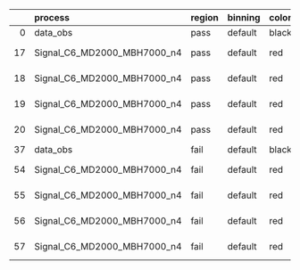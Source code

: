 |    | process                     | region   | binning   | color   | process_type   |   scale | variation   | source_filename                                                      | source_histname    | alias                       | title     |   combine_idx |     lnN |   shapes | syst_type   | direction   | variation_alias   |
|---:|:----------------------------|:---------|:----------|:--------|:---------------|--------:|:------------|:---------------------------------------------------------------------|:-------------------|:----------------------------|:----------|--------------:|--------:|---------:|:------------|:------------|:------------------|
|  0 | data_obs                    | pass     | default   | black   | DATA           |       1 | nominal     | ./histograms_for_2DAlphabet_v18//BH_Data.root                        | hpass              | Data                        | Data      |           nan | nan     |      nan | nan         | nan         | nan               |
| 17 | Signal_C6_MD2000_MBH7000_n4 | pass     | default   | red     | SIGNAL         |       1 | lumi        | ./histograms_for_2DAlphabet_v18//BH_Signal_C6_MD2000_MBH7000_n4.root | hpass              | Signal_C6_MD2000_MBH7000_n4 | BH signal |           nan |   1.016 |      nan | lnN         | nan         | nan               |
| 18 | Signal_C6_MD2000_MBH7000_n4 | pass     | default   | red     | SIGNAL         |       1 | SVM         | ./histograms_for_2DAlphabet_v18//BH_Signal_C6_MD2000_MBH7000_n4.root | hpass_SVMsyst_up   | Signal_C6_MD2000_MBH7000_n4 | BH signal |           nan | nan     |        1 | shapes      | Up          | SVMsyst           |
| 19 | Signal_C6_MD2000_MBH7000_n4 | pass     | default   | red     | SIGNAL         |       1 | SVM         | ./histograms_for_2DAlphabet_v18//BH_Signal_C6_MD2000_MBH7000_n4.root | hpass_SVMsyst_down | Signal_C6_MD2000_MBH7000_n4 | BH signal |           nan | nan     |        1 | shapes      | Down        | SVMsyst           |
| 20 | Signal_C6_MD2000_MBH7000_n4 | pass     | default   | red     | SIGNAL         |       1 | nominal     | ./histograms_for_2DAlphabet_v18//BH_Signal_C6_MD2000_MBH7000_n4.root | hpass              | Signal_C6_MD2000_MBH7000_n4 | BH signal |           nan | nan     |      nan | nan         | nan         | nan               |
| 37 | data_obs                    | fail     | default   | black   | DATA           |       1 | nominal     | ./histograms_for_2DAlphabet_v18//BH_Data.root                        | hfail              | Data                        | Data      |           nan | nan     |      nan | nan         | nan         | nan               |
| 54 | Signal_C6_MD2000_MBH7000_n4 | fail     | default   | red     | SIGNAL         |       1 | lumi        | ./histograms_for_2DAlphabet_v18//BH_Signal_C6_MD2000_MBH7000_n4.root | hfail              | Signal_C6_MD2000_MBH7000_n4 | BH signal |           nan |   1.016 |      nan | lnN         | nan         | nan               |
| 55 | Signal_C6_MD2000_MBH7000_n4 | fail     | default   | red     | SIGNAL         |       1 | SVM         | ./histograms_for_2DAlphabet_v18//BH_Signal_C6_MD2000_MBH7000_n4.root | hfail_SVMsyst_up   | Signal_C6_MD2000_MBH7000_n4 | BH signal |           nan | nan     |        1 | shapes      | Up          | SVMsyst           |
| 56 | Signal_C6_MD2000_MBH7000_n4 | fail     | default   | red     | SIGNAL         |       1 | SVM         | ./histograms_for_2DAlphabet_v18//BH_Signal_C6_MD2000_MBH7000_n4.root | hfail_SVMsyst_down | Signal_C6_MD2000_MBH7000_n4 | BH signal |           nan | nan     |        1 | shapes      | Down        | SVMsyst           |
| 57 | Signal_C6_MD2000_MBH7000_n4 | fail     | default   | red     | SIGNAL         |       1 | nominal     | ./histograms_for_2DAlphabet_v18//BH_Signal_C6_MD2000_MBH7000_n4.root | hfail              | Signal_C6_MD2000_MBH7000_n4 | BH signal |           nan | nan     |      nan | nan         | nan         | nan               |